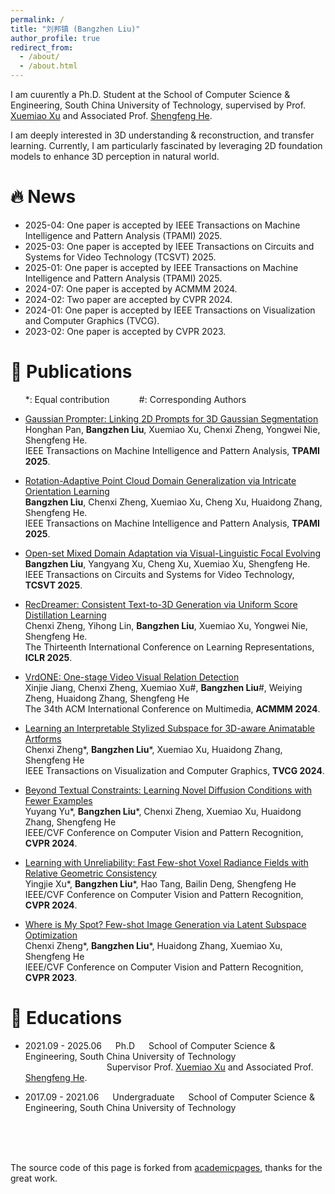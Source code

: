 ```yaml
---
permalink: /
title: "刘邦镇 (Bangzhen Liu)"
author_profile: true
redirect_from: 
  - /about/
  - /about.html
---
```


I am cuurently a Ph.D. Student at the School of Computer Science & Engineering, South China University of Technology, supervised by Prof. [Xuemiao Xu](https://www2.scut.edu.cn/cs/2017/0629/c22284a328094/page.htm) and Associated Prof. [Shengfeng He](https://shengfenghe.github.io/index).

I am deeply interested in 3D understanding & reconstruction, and transfer learning. Currently, I am particularly fascinated by leveraging 2D foundation models to enhance 3D perception in natural world.


# 🔥 News
<span class='anchor' id='-news'></span>
* 2025-04: One paper is accepted by IEEE Transactions on Machine Intelligence and Pattern Analysis (TPAMI) 2025.
* 2025-03: One paper is accepted by IEEE Transactions on Circuits and Systems for Video Technology (TCSVT) 2025.
* 2025-01: One paper is accepted by IEEE Transactions on Machine Intelligence and Pattern Analysis (TPAMI) 2025.
* 2024-07: One paper is accepted by ACMMM 2024.
* 2024-02: Two paper are accepted by CVPR 2024.
* 2024-01: One paper is accepted by IEEE Transactions on Visualization and Computer Graphics (TVCG).
* 2023-02: One paper is accepted by CVPR 2023.


# 📝 Publications
<span class='anchor' id='-publications'></span>
 &nbsp;&nbsp;&nbsp;&nbsp;&nbsp;&nbsp;*: Equal contribution &nbsp;&nbsp;&nbsp;&nbsp;&nbsp;&nbsp;&nbsp;&nbsp;&nbsp;&nbsp; #: Corresponding Authors
* [Gaussian Prompter: Linking 2D Prompts for 3D Gaussian Segmentation]()  
Honghan Pan, **Bangzhen Liu**, Xuemiao Xu, Chenxi Zheng, Yongwei Nie, Shengfeng He.  
IEEE Transactions on Machine Intelligence and Pattern Analysis, **TPAMI 2025**. 

* [Rotation-Adaptive Point Cloud Domain Generalization via Intricate Orientation Learning](https://arxiv.org/abs/2502.02247)   
**Bangzhen Liu**, Chenxi Zheng, Xuemiao Xu, Cheng Xu, Huaidong Zhang, Shengfeng He.  
IEEE Transactions on Machine Intelligence and Pattern Analysis, **TPAMI 2025**. 


* [Open-set Mixed Domain Adaptation via Visual-Linguistic Focal Evolving](https://ieeexplore.ieee.org/abstract/document/10926517)  
**Bangzhen Liu**, Yangyang Xu, Cheng Xu, Xuemiao Xu, Shengfeng He.  
IEEE Transactions on Circuits and Systems for Video Technology, **TCSVT 2025**. 
 
* [RecDreamer: Consistent Text-to-3D Generation via Uniform Score Distillation Learning](https://arxiv.org/abs/2502.12640)  
Chenxi Zheng, Yihong Lin, **Bangzhen Liu**, Xuemiao Xu, Yongwei Nie, Shengfeng He.  
The Thirteenth International Conference on Learning Representations, **ICLR 2025**. 


* [VrdONE: One-stage Video Visual Relation Detection](https://arxiv.org/abs/2408.09408)   
Xinjie Jiang, Chenxi Zheng, Xuemiao Xu#, **Bangzhen Liu**#, Weiying Zheng, Huaidong Zhang, Shengfeng He  
The 34th ACM International Conference on Multimedia, **ACMMM 2024**. 

* [Learning an Interpretable Stylized Subspace for 3D-aware Animatable Artforms](https://ieeexplore.ieee.org/document/10430412)  
Chenxi Zheng*, **Bangzhen Liu***, Xuemiao Xu, Huaidong Zhang, Shengfeng He  
IEEE Transactions on Visualization and Computer Graphics, **TVCG 2024**. 

* [Beyond Textual Constraints: Learning Novel Diffusion Conditions with Fewer Examples](https://openaccess.thecvf.com/content/CVPR2024/html/Yu_Beyond_Textual_Constraints_Learning_Novel_Diffusion_Conditions_with_Fewer_Examples_CVPR_2024_paper.html)  
Yuyang Yu*, **Bangzhen Liu***, Chenxi Zheng, Xuemiao Xu, Huaidong Zhang, Shengfeng He  
IEEE/CVF Conference on Computer Vision and Pattern Recognition, **CVPR 2024**. 

* [Learning with Unreliability: Fast Few-shot Voxel Radiance Fields with Relative Geometric Consistency](https://openaccess.thecvf.com/content/CVPR2024/html/Xu_Learning_with_Unreliability_Fast_Few-shot_Voxel_Radiance_Fields_with_Relative_CVPR_2024_paper.html)  
Yingjie Xu*, **Bangzhen Liu***, Hao Tang, Bailin Deng, Shengfeng He  
IEEE/CVF Conference on Computer Vision and Pattern Recognition, **CVPR 2024**. 

* [Where is My Spot? Few-shot Image Generation via Latent Subspace Optimization](https://openaccess.thecvf.com/content/CVPR2023/html/Zheng_Where_Is_My_Spot_Few-Shot_Image_Generation_via_Latent_Subspace_CVPR_2023_paper.html)  
Chenxi Zheng*, **Bangzhen Liu***, Huaidong Zhang, Xuemiao Xu, Shengfeng He  
IEEE/CVF Conference on Computer Vision and Pattern Recognition, **CVPR 2023**. 



<!-- # 🧾 Patents -->

# 📕 Educations
<span class='anchor' id='-education'></span>
* 2021.09 - 2025.06 
&emsp; Ph.D
&emsp; School of Computer Science & Engineering, South China University of Technology  
&emsp;&emsp;&emsp;&emsp;&emsp;&emsp;&emsp;&emsp;&emsp; Supervisor Prof. [Xuemiao Xu](https://scholar.google.com/citations?user=lFtJq3MAAAAJ&hl=zh-CN&oi=ao) and Associated Prof. [Shengfeng He](https://shengfenghe.github.io/index).

* 2017.09 - 2021.06 
&emsp; Undergraduate
&emsp; School of Computer Science & Engineering, South China University of Technology

<!-- # 🛠️ Projects
<span class='anchor' id='-projects'></span>
* Intelligent Vision Vending Machine -- Key technologies: YOLO obb detection and tracking, image retrieval. -->


<br/>

<br/>

<br/>

The source code of this page is forked from [academicpages](https://github.com/academicpages/academicpages.github.io), thanks for the great work.